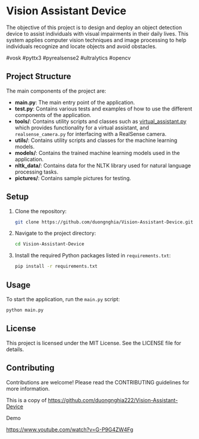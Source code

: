 # Vision Assistant Device

The objective of this project is to design and deploy an object detection device to assist individuals with visual impairments in their daily lives. This system applies computer vision techniques and image processing to help individuals recognize and locate objects and avoid obstacles.

#vosk #pyttx3 #pyrealsense2 #ultralytics #opencv

## Project Structure

The main components of the project are:

- **main.py**: The main entry point of the application.
- **test.py**: Contains various tests and examples of how to use the different components of the application.
- **tools/**: Contains utility scripts and classes such as [virtual_assistant.py](tools/virtual_assistant.py) which provides functionality for a virtual assistant, and `realsense_camera.py` for interfacing with a RealSense camera.
- **utils/**: Contains utility scripts and classes for the machine learning models.
- **models/**: Contains the trained machine learning models used in the application.
- **nltk_data/**: Contains data for the NLTK library used for natural language processing tasks.
- **pictures/**: Contains sample pictures for testing.

## Setup

1. Clone the repository:
    ```bash
    git clone https://github.com/duongnghia/Vision-Assistant-Device.git
    ```
2. Navigate to the project directory:
    ```bash
    cd Vision-Assistant-Device
    ```
3. Install the required Python packages listed in `requirements.txt`:
    ```bash
    pip install -r requirements.txt
    ```


## Usage

To start the application, run the `main.py` script:
```bash
python main.py
```


## License
This project is licensed under the MIT License. See the LICENSE file for details.

## Contributing
Contributions are welcome! Please read the CONTRIBUTING guidelines for more information.


This is a copy of https://github.com/duongnghia222/Vision-Assistant-Device

Demo

https://www.youtube.com/watch?v=G-P9G4ZW4Fg